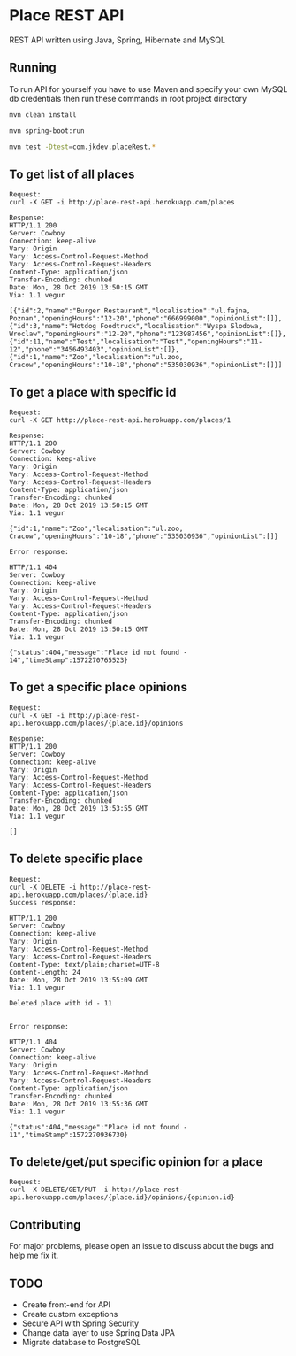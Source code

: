 # Place REST API
REST API written using Java, Spring, Hibernate and MySQL
## Running

To run API for yourself you have to use Maven and specify your own MySQL db credentials then run these commands in root project directory

```bash
mvn clean install

mvn spring-boot:run

mvn test -Dtest=com.jkdev.placeRest.*
```

## To get list of all places
```
Request:
curl -X GET -i http://place-rest-api.herokuapp.com/places

Response:
HTTP/1.1 200
Server: Cowboy
Connection: keep-alive
Vary: Origin
Vary: Access-Control-Request-Method
Vary: Access-Control-Request-Headers
Content-Type: application/json
Transfer-Encoding: chunked
Date: Mon, 28 Oct 2019 13:50:15 GMT
Via: 1.1 vegur

[{"id":2,"name":"Burger Restaurant","localisation":"ul.fajna, Poznan","openingHours":"12-20","phone":"666999000","opinionList":[]},
{"id":3,"name":"Hotdog Foodtruck","localisation":"Wyspa Slodowa, Wroclaw","openingHours":"12-20","phone":"123987456","opinionList":[]},
{"id":11,"name":"Test","localisation":"Test","openingHours":"11-12","phone":"3456493403","opinionList":[]},
{"id":1,"name":"Zoo","localisation":"ul.zoo, Cracow","openingHours":"10-18","phone":"535030936","opinionList":[]}]

```

## To get a place with specific id
```
Request:
curl -X GET http://place-rest-api.herokuapp.com/places/1

Response:
HTTP/1.1 200
Server: Cowboy
Connection: keep-alive
Vary: Origin
Vary: Access-Control-Request-Method
Vary: Access-Control-Request-Headers
Content-Type: application/json
Transfer-Encoding: chunked
Date: Mon, 28 Oct 2019 13:50:15 GMT
Via: 1.1 vegur

{"id":1,"name":"Zoo","localisation":"ul.zoo, Cracow","openingHours":"10-18","phone":"535030936","opinionList":[]}

Error response:

HTTP/1.1 404
Server: Cowboy
Connection: keep-alive
Vary: Origin
Vary: Access-Control-Request-Method
Vary: Access-Control-Request-Headers
Content-Type: application/json
Transfer-Encoding: chunked
Date: Mon, 28 Oct 2019 13:50:15 GMT
Via: 1.1 vegur

{"status":404,"message":"Place id not found - 14","timeStamp":1572270765523}

```

## To get a specific place opinions
```
Request:
curl -X GET -i http://place-rest-api.herokuapp.com/places/{place.id}/opinions

Response:
HTTP/1.1 200
Server: Cowboy
Connection: keep-alive
Vary: Origin
Vary: Access-Control-Request-Method
Vary: Access-Control-Request-Headers
Content-Type: application/json
Transfer-Encoding: chunked
Date: Mon, 28 Oct 2019 13:53:55 GMT
Via: 1.1 vegur

[]

```

## To delete specific place
```
Request:
curl -X DELETE -i http://place-rest-api.herokuapp.com/places/{place.id}
Success response:

HTTP/1.1 200
Server: Cowboy
Connection: keep-alive
Vary: Origin
Vary: Access-Control-Request-Method
Vary: Access-Control-Request-Headers
Content-Type: text/plain;charset=UTF-8
Content-Length: 24
Date: Mon, 28 Oct 2019 13:55:09 GMT
Via: 1.1 vegur

Deleted place with id - 11


Error response:

HTTP/1.1 404
Server: Cowboy
Connection: keep-alive
Vary: Origin
Vary: Access-Control-Request-Method
Vary: Access-Control-Request-Headers
Content-Type: application/json
Transfer-Encoding: chunked
Date: Mon, 28 Oct 2019 13:55:36 GMT
Via: 1.1 vegur

{"status":404,"message":"Place id not found - 11","timeStamp":1572270936730}
```

## To delete/get/put specific opinion for a place
```
Request:
curl -X DELETE/GET/PUT -i http://place-rest-api.herokuapp.com/places/{place.id}/opinions/{opinion.id}
```

## Contributing
For major problems, please open an issue to discuss about the bugs and help me fix it.

## TODO
- Create front-end for API
- Create custom exceptions
- Secure API with Spring Security
- Change data layer to use Spring Data JPA
- Migrate database to PostgreSQL
